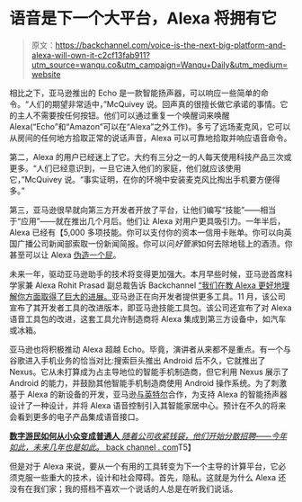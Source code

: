 # 语音是下一个大平台，Alexa 将拥有它

> 原文：<https://backchannel.com/voice-is-the-next-big-platform-and-alexa-will-own-it-c2cf13fab911?utm_source=wanqu.co&utm_campaign=Wanqu+Daily&utm_medium=website>

相比之下，亚马逊推出的 Echo 是一款智能扬声器，可以响应一些简单的命令。“人们的期望非常适中，”McQuivey 说。回声真的很擅长做它承诺的事情。它的主人不需要按任何按钮。他们可以通过重复一个唤醒词来唤醒 Alexa(“Echo”和“Amazon”可以在“Alexa”之外工作)。多亏了远场麦克风，它可以从房间的任何地方拾取正常的说话声音，Alexa 可以可靠地拾取并响应语音命令。

第二，Alexa 的用户已经迷上了它。大约有三分之一的人每天使用科技产品三次或更多。“人们已经意识到，一旦它进入他们的家庭，他们就应该使用它，”McQuivey 说。“事实证明，在你的环境中安装麦克风比掏出手机要方便得多。”

第三，亚马逊很早就向第三方开发者开放了平台，让他们编写“技能”——相当于“应用”——就在推出几个月后。他们让 Alexa 对用户更具吸引力。一年半后，Alexa 已经有【5,000 多项技能。你可以支付你的资本一信用卡账单。你可以向英国广播公司新闻部索取一份新闻简报。你可以问*好管家*如何去除地毯上的酒渍。你甚至可以让 Alexa [伪造一个屁](https://www.alexaskillstore.com/Fart-Sound-Jokes/38091)。

未来一年，驱动亚马逊助手的技术将变得更加强大。本月早些时候，亚马逊首席科学家兼 Alexa Rohit Prasad 副总裁告诉 Backchannel [“我们在教 Alexa 更好地理解你方面取得了巨大的进展。](https://backchannel.com/alexa-tell-me-where-youre-going-next-739c53ff10b3#.gqd63rtgc)亚马逊正在向开发者提供更多工具。11 月，该公司宣布了其开发者工具的改进版本，即亚马逊技能工具包。该公司还宣布了对 Alexa 语音工具包的改进，这套工具允许制造商将 Alexa 集成到第三方设备中，如汽车或冰箱。

亚马逊也将积极推动 Alexa 超越 Echo。毕竟，演讲者从来都不是重点。有一个与谷歌进入手机业务的恰当对比:搜索巨头推出 Android 后不久，它就推出了 Nexus。它从未打算成为占主导地位的智能手机制造商，但它利用 Nexus 展示了 Android 的能力，并鼓励其他智能手机制造商使用 Android 操作系统。为了刺激基于 Alexa 的新设备的开发，亚马逊[与英特尔](http://www.theverge.com/circuitbreaker/2016/12/2/13821574/intel-amazon-alexa-reference-diy-speaker-design)合作，为支持 Alexa 的智能扬声器设计了一种设计，并将 Alexa 语音控制引入其智能家居中心。预计在不久的将来会看到更多的电子产品集成语音接口。

[**数字游民如何从小众变成普通人**
*随着公司收紧钱袋，他们开始分散招聘——今年如此，未来几年也是如此。* back channel . com](https://backchannel.com/in-2017-your-coworkers-will-live-everywhere-ae14979b5255)T5】

但是对于 Alexa 来说，要从一个有用的工具转变为下一个主导的计算平台，它必须克服一些重大的技术，设计和社会障碍。首先，隐私。这就是为什么 Alexa 还没有在我们家；我的搭档不喜欢一个说话的人总是在听我们说话。